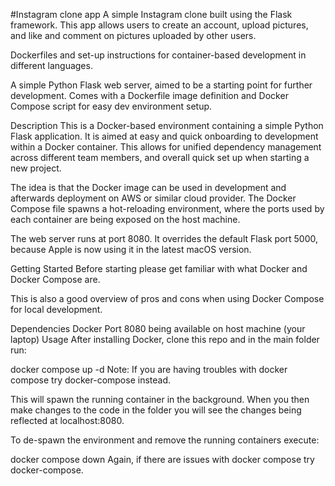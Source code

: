 #Instagram clone app
A simple Instagram clone built using the Flask framework. This app allows users to create an account, upload pictures, and like and comment on pictures uploaded by other users.


Dockerfiles and set-up instructions for container-based development in different languages.

A simple Python Flask web server, aimed to be a starting point for further development. Comes with a Dockerfile image definition and Docker Compose script for easy dev environment setup.

Description
This is a Docker-based environment containing a simple Python Flask application. It is aimed at easy and quick onboarding to development within a Docker container. This allows for unified dependency management across different team members, and overall quick set up when starting a new project.

The idea is that the Docker image can be used in development and afterwards deployment on AWS or similar cloud provider. The Docker Compose file spawns a hot-reloading environment, where the ports used by each container are being exposed on the host machine.

The web server runs at port 8080. It overrides the default Flask port 5000, because Apple is now using it in the latest macOS version.

Getting Started
Before starting please get familiar with what Docker and Docker Compose are.

This is also a good overview of pros and cons when using Docker Compose for local development.

Dependencies
Docker
Port 8080 being available on host machine (your laptop)
Usage
After installing Docker, clone this repo and in the main folder run:

docker compose up -d
Note: If you are having troubles with docker compose try docker-compose instead.

This will spawn the running container in the background. When you then make changes to the code in the folder you will see the changes being reflected at localhost:8080.

To de-spawn the environment and remove the running containers execute:

docker compose down
Again, if there are issues with docker compose try docker-compose.
